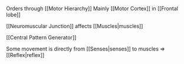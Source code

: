 Orders through [[Motor Hierarchy]]
Mainly [[Motor Cortex]] in [[Frontal lobe]]

[[Neuromuscular Junction]] affects [[Muscles|muscles]]

[[Central Pattern Generator]]

Some movement is directly from [[Senses|senses]] to muscles => [[Reflex|reflex]]